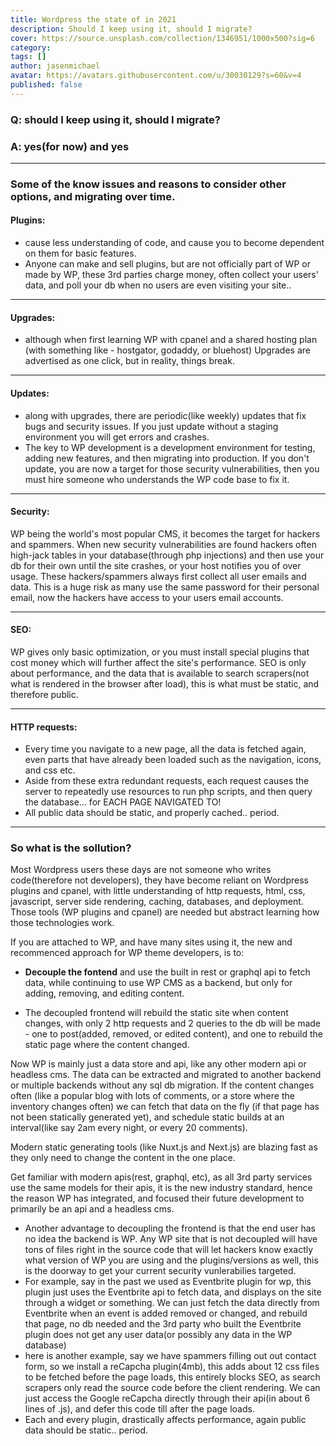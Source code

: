 ```yaml
---
title: Wordpress the state of in 2021
description: Should I keep using it, should I migrate?
cover: https://source.unsplash.com/collection/1346951/1000x500?sig=6
category:
tags: []
author: jasenmichael
avatar: https://avatars.githubusercontent.com/u/30030129?s=60&v=4
published: false
---
```


### Q: should I keep using it, should I migrate?

### A: yes(for now) and yes

---

### Some of the know issues and reasons to consider other options, and migrating over time.

#### Plugins:

- cause less understanding of code, and cause you to become dependent on them for basic features.
- Anyone can make and sell plugins, but are not officially part of WP or made by WP, these 3rd parties charge money, often collect your users' data, and poll your db when no users are even visiting your site..

---

#### Upgrades:

- although when first learning WP with cpanel and a shared hosting plan (with something like - hostgator, godaddy, or bluehost) Upgrades are advertised as one click, but in reality, things break.

---

#### Updates:

- along with upgrades, there are periodic(like weekly) updates that fix bugs and security issues. If you just update without a staging environment you will get errors and crashes.
- The key to WP development is a development environment for testing, adding new features, and then migrating into production. If you don't update, you are now a target for those security vulnerabilities, then you must hire someone who understands the WP code base to fix it.

---

#### Security:

WP being the world's most popular CMS, it becomes the target for hackers and spammers. When new security vulnerabilities are found hackers often high-jack tables in your database(through php injections) and then use your db for their own until the site crashes, or your host notifies you of over usage. These hackers/spammers always first collect all user emails and data. This is a huge risk as many use the same password for their personal email, now the hackers have access to your users email accounts.

---

#### SEO:

WP gives only basic optimization, or you must install special plugins that cost money which will further affect the site's performance. SEO is only about performance, and the data that is available to search scrapers(not what is rendered in the browser after load), this is what must be static, and therefore public.

---

#### HTTP requests:

- Every time you navigate to a new page, all the data is fetched again, even parts that have already been loaded such as the navigation, icons, and css etc.
- Aside from these extra redundant requests, each request causes the server to repeatedly use resources to run php scripts, and then query the database... for EACH PAGE NAVIGATED TO!
- All public data should be static, and properly cached.. period.

---

### So what is the sollution?

Most Wordpress users these days are not someone who writes code(therefore not developers), they have become reliant on Wordpress plugins and cpanel, with little understanding of http requests, html, css, javascript, server side rendering, caching, databases, and deployment. Those tools (WP plugins and cpanel) are needed but abstract learning how those technologies work.

If you are attached to WP, and have many sites using it, the new and recommenced approach for WP theme developers, is to:

- **Decouple the fontend** and use the built in rest or graphql api to fetch data, while continuing to use WP CMS as a backend, but only for adding, removing, and editing content.

- The decoupled frontend will rebuild the static site when content changes, with only 2 http requests and 2 queries to the db will be made - one to post(added, removed, or edited content), and one to rebuild the static page where the content changed.

Now WP is mainly just a data store and api, like any other modern api or headless cms. The data can be extracted and migrated to another backend or multiple backends without any sql db migration. If the content changes often (like a popular blog with lots of comments, or a store where the inventory changes often) we can fetch that data on the fly (if that page has not been statically generated yet), and schedule static builds at an interval(like say 2am every night, or every 20 comments).

Modern static generating tools (like Nuxt.js and Next.js) are blazing fast as they only need to change the content in the one place.

Get familiar with modern apis(rest, graphql, etc), as all 3rd party services use the same models for their apis, it is the new industry standard, hence the reason WP has integrated, and focused their future development to primarily be an api and a headless cms.

- Another advantage to decoupling the frontend is that the end user has no idea the backend is WP. Any WP site that is not decoupled will have tons of files right in the source code that will let hackers know exactly what version of WP you are using and the plugins/versions as well, this is the doorway to get your current security vunlerabilies targeted.
- For example, say in the past we used as Eventbrite plugin for wp, this plugin just uses the Eventbrite api to fetch data, and displays on the site through a widget or something. We can just fetch the data directly from Eventbrite when an event is added removed or changed, and rebuild that page, no db needed and the 3rd party who built the Eventbrite plugin does not get any user data(or possibly any data in the WP database)
- here is another example, say we have spammers filling out out contact form, so we install a reCapcha plugin(4mb), this adds about 12 css files to be fetched before the page loads, this entirely blocks SEO, as search scrapers only read the source code before the client rendering. We can just access the Google reCapcha directly through their api(in about 6 lines of .js), and defer this code till after the page loads.
- Each and every plugin, drastically affects performance, again public data should be static.. period.
